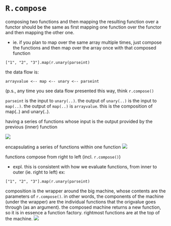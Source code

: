
# `R.compose`
composing two functions and then mapping the resulting function over a functor should be the same as first mapping one function over the functor and then mapping the other one.
- ie. if you plan to map over the same array multiple times, just compose the functions and then map over the array once with that composed function
```
["1", "2", "3"].map(r.unary(parseint)
```
the data flow is: 
```
arrayvalue <-- map <-- unary <-- parseint
```
(p.s., any time you see data flow presented this way, think `r.compose()`

`parseint` is the input to `unary(..)`. the output of `unary(..)` is the input to `map(..)`. the output of `map(..)` is `arrayvalue`. this is the composition of map(..) and unary(..).

having a series of functions whose input is the output provided by the previous (inner) function

![](/assets/images/2021-03-09-09-34-17.png)

encapsulating a series of functions within one function
![](/assets/images/2021-03-09-09-34-28.png)

functions compose from right to left (incl. `r.compose()`)

- expl. this is consistent with how we evaluate functions, from inner to outer (ie. right to left)
ex:
```
["1", "2", "3"].map(r.unary(parseint)
```

composition is the wrapper around the big machine, whose contents are the parameters of `r.compose()`. in other words, the components of the machine (under the wrapper) are the individual functions that the origvalue goes through (as an argument). the composed machine returns a new function, so it is in essence a function factory.
rightmost functions are at the top of the machine.
![](/assets/images/2021-03-09-09-34-44.png)
